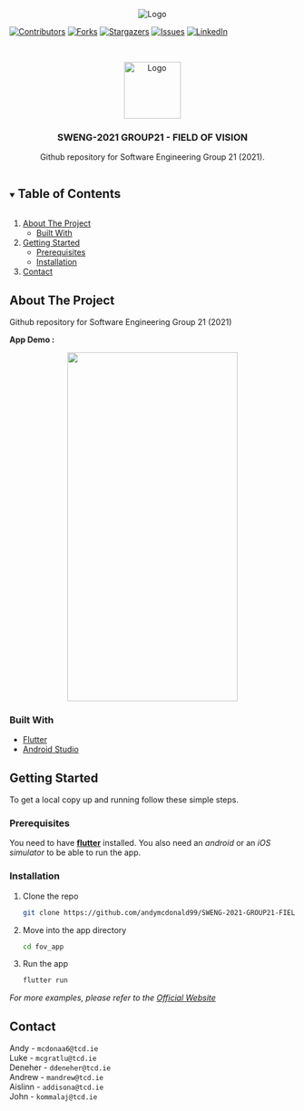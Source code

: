 <!-- # SWENG-2021-GROUP21-FIELD_OF_VISION
Github repository for Software Engineering Group 21 (2021). -->

<p align="center">
<img src="README_images/logoblack.png" alt="Logo">
</p>

<!-- PROJECT SHIELDS -->
<!--
*** I'm using markdown "reference style" links for readability.
*** Reference links are enclosed in brackets [ ] instead of parentheses ( ).
*** See the bottom of this document for the declaration of the reference variables
*** for contributors-url, forks-url, etc. This is an optional, concise syntax you may use.
*** https://www.markdownguide.org/basic-syntax/#reference-style-links
-->
[![Contributors][contributors-shield]][contributors-url]
[![Forks][forks-shield]][forks-url]
[![Stargazers][stars-shield]][stars-url]
[![Issues][issues-shield]][issues-url]
[![LinkedIn][linkedin-shield]][linkedin-url]
<!-- [![MIT License][license-shield]][license-url] -->



<!-- PROJECT LOGO -->
<br />
<p align="center">
  <a href="https://github.com/andymcdonald99/SWENG-2021-GROUP21-FIELD_OF_VISION">
    <img src="README_images/fov_icon.png" alt="Logo" width="100" height="100">
  </a>

  <h3 align="center">SWENG-2021 GROUP21 - FIELD OF VISION</h3>

  <p align="center">
    Github repository for Software Engineering Group 21 (2021).
    <br />
  </p>
</p>



<!-- TABLE OF CONTENTS -->
<details open="open">
  <summary><h2 style="display: inline-block">Table of Contents</h2></summary>
  <ol>
    <li>
      <a href="#about-the-project">About The Project</a>
      <ul>
        <li><a href="#built-with">Built With</a></li>
      </ul>
    </li>
    <li>
      <a href="#getting-started">Getting Started</a>
      <ul>
        <li><a href="#prerequisites">Prerequisites</a></li>
        <li><a href="#installation">Installation</a></li>
      </ul>
    </li>
    <li><a href="#contact">Contact</a></li>
  </ol>
</details>



<!-- ABOUT THE PROJECT -->
## About The Project
Github repository for Software Engineering Group 21 (2021)

**App Demo :**
<p align="center">
<img src="https://user-images.githubusercontent.com/59068112/151017188-ab72e018-ceb5-4b5f-95ee-59f9d0815930.gif" width="300" height="615" />
</p>
<!-- ![fov-gif](https://user-images.githubusercontent.com/59068112/151017188-ab72e018-ceb5-4b5f-95ee-59f9d0815930.gif) -->
<!-- [![Product Name Screen Shot][product-screenshot]](https://example.com) -->


### Built With

* [Flutter](https://flutter.dev/docs/get-started/install)
* [Android Studio](https://developer.android.com/studio)
<!-- * scope to add more in future
* []() -->



<!-- GETTING STARTED -->
## Getting Started

To get a local copy up and running follow these simple steps.

### Prerequisites

You need to have [**flutter**](https://flutter.dev/docs/get-started/install) installed. 
You also need an *android* or an *iOS simulator* to be able to run the app.

### Installation

1. Clone the repo
   ```sh
   git clone https://github.com/andymcdonald99/SWENG-2021-GROUP21-FIELD_OF_VISION
   ```
2. Move into the app directory
   ```sh
   cd fov_app
   ```
3. Run the app
   ```sh
   flutter run
   ```

_For more examples, please refer to the [Official Website](https://fov.ie/)_


<!-- LICENSE
## License

If we ever choose to license this. -->




<!-- CONTACT -->
## Contact

Andy    - `mcdonaa6@tcd.ie`</br>
Luke    - `mcgratlu@tcd.ie`</br>
Deneher - `ddeneher@tcd.ie`</br>
Andrew  - `mandrew@tcd.ie`</br>
Aislinn - `addisona@tcd.ie`</br>
John    - `kommalaj@tcd.ie`</br>


<!-- MARKDOWN LINKS & IMAGES -->
<!-- https://www.markdownguide.org/basic-syntax/#reference-style-links -->
[contributors-shield]: https://img.shields.io/github/contributors/andymcdonald99/SWENG-2021-GROUP21-FIELD_OF_VISION.svg?style=for-the-badge

[contributors-url]: https://github.com/andymcdonald99/SWENG-2021-GROUP21-FIELD_OF_VISION/graphs/contributors

[forks-shield]: https://img.shields.io/github/forks/andymcdonald99/SWENG-2021-GROUP21-FIELD_OF_VISION.svg?style=for-the-badge

[forks-url]: https://github.com/andymcdonald99/SWENG-2021-GROUP21-FIELD_OF_VISION/network/members

[stars-shield]: https://img.shields.io/github/stars/andymcdonald99/SWENG-2021-GROUP21-FIELD_OF_VISION.svg?style=for-the-badge

[stars-url]: https://github.com/andymcdonald99/SWENG-2021-GROUP21-FIELD_OF_VISION/stargazers

[issues-shield]: https://img.shields.io/github/issues/andymcdonald99/SWENG-2021-GROUP21-FIELD_OF_VISION.svg?style=for-the-badge

[issues-url]: https://github.com/andymcdonald99/SWENG-2021-GROUP21-FIELD_OF_VISION/issues

[license-shield]: https://img.shields.io/github/license/andymcdonald99/SWENG-2021-GROUP21-FIELD_OF_VISION.svg?style=for-the-badge

[license-url]: https://github.com/andymcdonald99/SWENG-2021-GROUP21-FIELD_OF_VISION/blob/master/LICENSE.txt

[linkedin-shield]: https://img.shields.io/badge/-LinkedIn-black.svg?style=for-the-badge&logo=linkedin&colorB=555

[linkedin-url]: https://www.linkedin.com/company/f-o-v/about/
